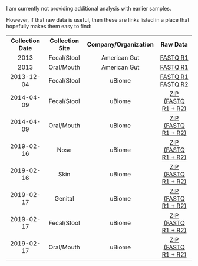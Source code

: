 I am currently not providing additional analysis with earlier samples.

However, if that raw data is useful, then these are links listed in a place that hopefully makes them easy to find:

<table>
  <tbody>
    <tr>
      <th align="center">Collection Date</th>
	  <th align="center">Collection Site</th>
	  <th align="center">Company/Organization</th>
      <th align="center">Raw Data</th>
    </tr>
    <tr>
      <td align="center">2013</td>
	  <td align="center">Fecal/Stool</td>
	  <td align="center">American Gut</td>
      <td align="center"><a href="https://storage.googleapis.com/cdw-metagenomics/CDW_16S_2013/American_Gut/fecal.fastq">FASTQ R1</a></td>
     </tr>
    <tr>
      <td align="center">2013</td>
	  <td align="center">Oral/Mouth</td>
	  <td align="center">American Gut</td>
      <td align="center"><a href="https://storage.googleapis.com/cdw-metagenomics/CDW_16S_2013/American_Gut/oral.fastq">FASTQ R1</a></td>
     </tr>
    <tr>
      <td align="center">2013-12-04</td>
	  <td align="center">Fecal/Stool</td>
	  <td align="center">uBiome</td>
      <td align="center"><a href="https://storage.googleapis.com/cdw-metagenomics/CDW_16S_2013/uBiome/2013-12-04/ssr_2364__R1__L001.fastq">FASTQ R1</a><br><a href="https://storage.googleapis.com/cdw-metagenomics/CDW_16S_2013/uBiome/2013-12-04/ssr_2364__R2__L001.fastq">FASTQ R2</a></td>
     </tr>
    <tr>
      <td align="center">2014-04-09</td>
	  <td align="center">Fecal/Stool</td>
	  <td align="center">uBiome</td>
      <td align="center"><a href="https://storage.googleapis.com/cdw-metagenomics/CDW_16S_2013/uBiome/2014-04-09/fecal_140409.zip">ZIP (FASTQ R1 + R2)</a></td>
     </tr>
    <tr>
      <td align="center">2014-04-09</td>
	  <td align="center">Oral/Mouth</td>
	  <td align="center">uBiome</td>
      <td align="center"><a href="https://storage.googleapis.com/cdw-metagenomics/CDW_16S_2013/uBiome/2014-04-09/oral_140409.zip">ZIP (FASTQ R1 + R2)</a></td>
     </tr>
    <tr>
      <td align="center">2019-02-16</td>
	  <td align="center">Nose</td>
	  <td align="center">uBiome</td>
      <td align="center"><a href="https://storage.googleapis.com/cdw-metagenomics/CDW_16S_2013/uBiome/2019/ssr_1271066_Nose.zip">ZIP (FASTQ R1 + R2)</a></td>
     </tr>
    <tr>
      <td align="center">2019-02-16</td>
	  <td align="center">Skin</td>
	  <td align="center">uBiome</td>
      <td align="center"><a href="https://storage.googleapis.com/cdw-metagenomics/CDW_16S_2013/uBiome/2019/ssr_1271072_Skin.zip">ZIP (FASTQ R1 + R2)</a></td>
     </tr>
    <tr>
      <td align="center">2019-02-17</td>
	  <td align="center">Genital</td>
	  <td align="center">uBiome</td>
      <td align="center"><a href="https://storage.googleapis.com/cdw-metagenomics/CDW_16S_2013/uBiome/2019/ssr_1257786_Genital.zip">ZIP (FASTQ R1 + R2)</a></td>
     </tr>
    <tr>
      <td align="center">2019-02-17</td>
	  <td align="center">Fecal/Stool</td>
	  <td align="center">uBiome</td>
      <td align="center"><a href="https://storage.googleapis.com/cdw-metagenomics/CDW_16S_2013/uBiome/2019/ssr_1257550_Gut.zip">ZIP (FASTQ R1 + R2)</a></td>
     </tr>
    <tr>
      <td align="center">2019-02-17</td>
	  <td align="center">Oral/Mouth</td>
	  <td align="center">uBiome</td>
      <td align="center"><a href="https://storage.googleapis.com/cdw-metagenomics/CDW_16S_2013/uBiome/2019/ssr_1257789_Mouth.zip">ZIP (FASTQ R1 + R2)</a></td>
     </tr>
</tbody>
</table>
